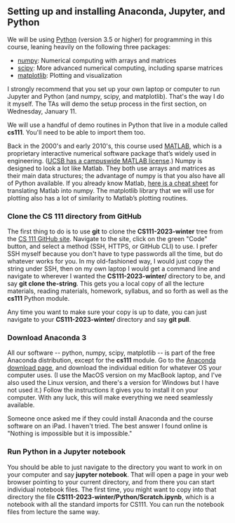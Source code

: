 ## Setting up and installing Anaconda, Jupyter, and Python

We will be using [Python](https://docs.python.org/3/) (version 3.5 or higher) for programming in this course, leaning heavily on the following three packages:
- [numpy](https://numpy.org/doc/stable/): Numerical computing with arrays and matrices
- [scipy](https://docs.scipy.org/doc/scipy/reference/): More advanced numerical computing, including sparse matrices
- [matplotlib](https://matplotlib.org/stable/contents.html): Plotting and visualization

I strongly recommend that you set up your own laptop or computer
to run Jupyter and Python (and numpy, scipy, and matplotlib).
That's the way I do it myself. The TAs will demo the setup process
in the first section, on Wednesday, January 11.

We will use a handful of demo routines in Python that live in a
module called **cs111**. You'll need to be able to import them too.

Back in the 2000's and early 2010's, this course used [MATLAB](https://www.mathworks.com/products/matlab.html), which is a proprietary
interactive numerical software package that’s widely used in
engineering. ([UCSB has a campuswide MATLAB license](https://www.software.ucsb.edu/info/matlab).) Numpy is
designed to look a lot like Matlab. They both use arrays and matrices
as their main data structures; the advantage of numpy is that you
also have all of Python available. If you already know Matlab, [here
is a cheat sheet](https://numpy.org/doc/stable/user/numpy-for-matlab-users.html) for translating Matlab into numpy. The matplotlib
library that we will use for plotting also has a lot of similarity
to Matlab’s plotting routines.

### Clone the CS 111 directory from GitHub

The first thing to do is to use **git** to clone the **CS111-2023-winter** tree from the [CS 111 GitHub site](https://github.com/johnrgilbert/CS111-2023-winter/tree/main).
Navigate to the site, click on the green "Code" button, and select
a method (SSH, HTTPS, or GitHub CLI) to use. I prefer SSH myself
because you don't have to type passwords all the time, but do
whatever works for you. In my old-fashioned way, I would just copy
the string under SSH, then on my own laptop I would get a command
line and navigate to wherever I wanted the **CS111-2023-winter/**
directory to be, and say **git clone the-string**.
This gets you a local copy of all the lecture materials, reading materials,
homework, syllabus, and so forth as well as the **cs111** Python module.

Any time you want to make sure your copy is up to date,
you can just navigate to your **CS111-2023-winter/** directory
and say **git pull**. 

### Download Anaconda 3

All our software -- python, numpy, scipy, matplotlib -- is
part of the free Anaconda distribution, except for the **cs111** module.
Go to the [Anaconda download page](https://www.anaconda.com/products/individual#Downloads), and download the individual edition for whatever OS your
computer uses. (I use the MacOS version on my MacBook laptop, and I've
also used the Linux version, and there's a version for Windows but I
have not used it.) Follow the instructions it gives you to install it 
on your computer. With any luck, this will make everything we need
seamlessly available.

Someone once asked me if they could install Anaconda and the course 
software on an iPad. I haven't tried. The best answer I found online 
is "Nothing is impossible but it is impossible."

### Run Python in a Jupyter notebook

You should be able to just navigate to the directory you want to work in
on your computer and say **jupyter notebook**. 
That will open a page in your web browser pointing to your current 
directory, and from there you can start individual notebook files.
The first time, you might want to copy into that directory the file 
**CS111-2023-winter/Python/Scratch.ipynb**, which is a notebook with all
the standard imports for CS111.
You can run the notebook files from lecture the same way.
